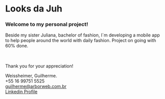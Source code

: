 # Looks da Juh

### Welcome to my personal project!

Beside my sister Juliana, bachelor of fashion, I`m developing a mobile app to help people around the world with daily fashion.
Project on going with 60% done.

<br /><br />Thank you for your appreciation!

Weissheimer, Guilherme.<br />
+55 16 99751 5525<br />
guilherme@arborweb.com.br<br />
[Linkedin Profile](https://www.linkedin.com/in/guilherme-weissheimer-400868131/?locale=en_US)
